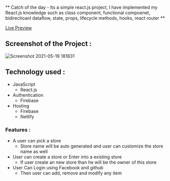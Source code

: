 ** Catch of the day - Its a simple react.js project, I have implemented my React.js knowledge such as  class component, functional compoenet, bidirectioanl dataflow, state, props, lifecycle methods, hooks, react router  **


[Live Preview](https://catch-of-the-day---master.web.app/)

## Screenshot of the Project :  

![Screenshot 2021-05-19 181831](https://user-images.githubusercontent.com/68158190/118812788-509b5e80-b8d0-11eb-882e-c84a27657160.jpg)

## Technology used : 
* JavaScript 
  * React.js
* Authentication
  * Firebase
* Hosting
  * Firebase
  * Netlify

### Features :
  * A user can pick a store
    * Store name will be auto generated and user can customize the store name as well
  * User can create a store or Enter into a existing store
    * If user create an new store than he will be the owner of this store
  * User Can Login using Facebook and github
    * Then user can add, remove and modify any item
 
  

